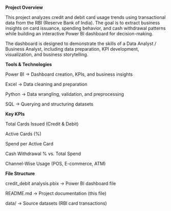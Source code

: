 **Project Overview**

This project analyzes credit and debit card usage trends using transactional data from the RBI (Reserve Bank of India). The goal is to extract business insights on card issuance, spending behavior, and cash withdrawal patterns while building an interactive Power BI dashboard for decision-making.

The dashboard is designed to demonstrate the skills of a Data Analyst / Business Analyst, including data preparation, KPI development, visualization, and business storytelling.

**Tools & Technologies**

Power BI → Dashboard creation, KPIs, and business insights

Excel → Data cleaning and preparation

Python → Data wrangling, validation, and preprocessing

SQL → Querying and structuring datasets

**Key KPIs**

Total Cards Issued (Credit & Debit)
 
Active Cards (%)

Spend per Active Card

Cash Withdrawal % vs. Total Spend

Channel-Wise Usage (POS, E-commerce, ATM)


**File Structure**

credit_debit analysis.pbix → Power BI dashboard file

README.md → Project documentation (this file)

data/ → Source datasets (RBI card transactions)

